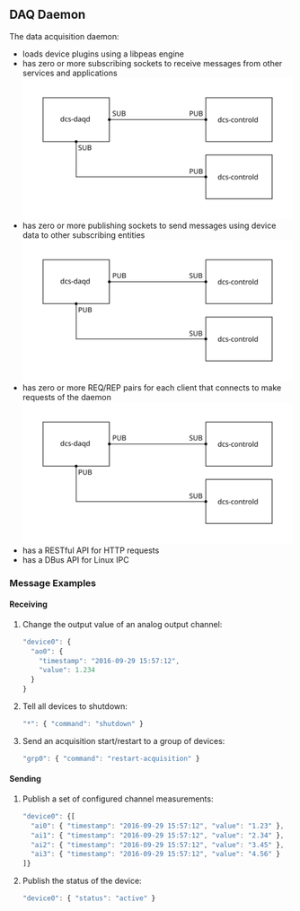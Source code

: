## DAQ Daemon

The data acquisition daemon:

* loads device plugins using a libpeas engine
* has zero or more subscribing sockets to receive messages from other services and applications
  ![Subscribing Example][ex-sub]
* has zero or more publishing sockets to send messages using device data to other subscribing entities
  ![Subscribing Example][ex-pub]
* has zero or more REQ/REP pairs for each client that connects to make requests of the daemon
  ![Subscribing Example][ex-rep]
* has a RESTful API for HTTP requests
* has a DBus API for Linux IPC

### Message Examples

#### Receiving

1. Change the output value of an analog output channel:
   ```javascript
   "device0": {
     "ao0": {
       "timestamp": "2016-09-29 15:57:12",
       "value": 1.234
     }
   }
   ```
2. Tell all devices to shutdown:
   ```javascript
   "*": { "command": "shutdown" }
   ```
3. Send an acquisition start/restart to a group of devices:
   ```javascript
   "grp0": { "command": "restart-acquisition" }
   ```

#### Sending

1. Publish a set of configured channel measurements:
   ```javascript
   "device0": {[
     "ai0": { "timestamp": "2016-09-29 15:57:12", "value": "1.23" },
     "ai1": { "timestamp": "2016-09-29 15:57:12", "value": "2.34" },
     "ai2": { "timestamp": "2016-09-29 15:57:12", "value": "3.45" },
     "ai3": { "timestamp": "2016-09-29 15:57:12", "value": "4.56" }
   ]}
   ```
2. Publish the status of the device:
   ```javascript
   "device0": { "status": "active" }
   ```

[ex-sub]: daq-daemon-sub.svg
[ex-pub]: daq-daemon-pub.svg
[ex-rep]: daq-daemon-rep.svg
